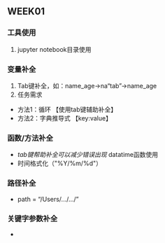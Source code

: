 ## WEEK01
### 工具使用
1. jupyter notebook目录使用
### 变量补全
1. Tab键补全，如：name_age→na“tab”→name_age
2. 任务需求
  * 方法1：循环  【使用tab键辅助补全】
  * 方法2：字典推导式  【key:value】
### 函数/方法补全
* *tab键帮助补全可以减少错误出现*  datatime函数使用
* 时间格式化（"%Y/%m/%d"）
### 路径补全
* path = “/Users/.../.../”
### 关键字参数补全
* 
